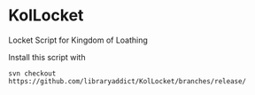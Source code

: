 # KolLocket
Locket Script for Kingdom of Loathing

Install this script with

```text
svn checkout https://github.com/libraryaddict/KolLocket/branches/release/
```
